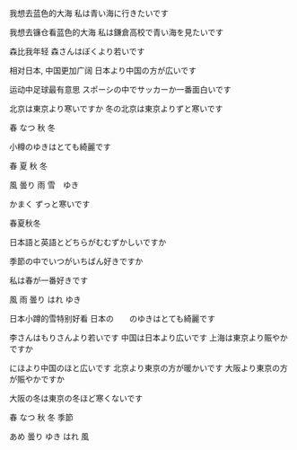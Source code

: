 我想去蓝色的大海
私は青い海に行きたいです


我想去镰仓看蓝色的大海
私は鎌倉高校で青い海を見たいです

森比我年轻
森さんはぼくより若いです


相对日本, 中国更加广阔
日本より中国の方が広いです


运动中足球最有意思
スポーシの中でサッカーか一番面白いです   

北京は東京より寒いですか
冬の北京は東京よりずと寒いです

春
なつ
秋
冬

小樽のゆきはとても綺麗です

春
夏
秋
冬

風
曇り
雨
雪　ゆき


かまく
ずっと寒いです

春夏秋冬

日本語と英語とどちらがむむずかしいですか


季節の中でいつがいちばん好きですか

私は春が一番好きです



風
雨
曇り
はれ
ゆき

日本小蹲的雪特别好看
日本の　　のゆきはとても綺麗です


李さんはもりさんより若いです
中国は日本より広いです
上海は東京より賑やかですか

にほより中国のほと広いです
北京より東京の方が暖かいです
大阪より東京の方が賑やかですか

大阪の冬は東京の冬ほど寒くないです

春
なつ
秋
冬
季節

あめ
曇り
ゆき
はれ
風
